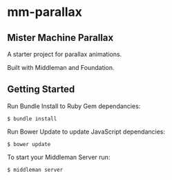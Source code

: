 mm-parallax
==================

## Mister Machine Parallax

A starter project for parallax animations.

Built with Middleman and Foundation.

## Getting Started

Run Bundle Install to Ruby Gem dependancies:

`$ bundle install` 

Run Bower Update to update JavaScript dependancies:

`$ bower update`

To start your Middleman Server run:

`$ middleman server`